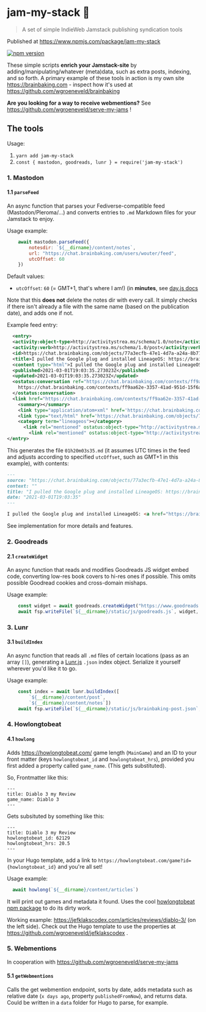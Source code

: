 # jam-my-stack 🥞

> A set of simple IndieWeb Jamstack publishing syndication tools

Published at https://www.npmjs.com/package/jam-my-stack

[![npm version](https://badge.fury.io/js/jam-my-stack.svg)](https://badge.fury.io/js/jam-my-stack)

These simple scripts **enrich your Jamstack-site** by adding/manipulating/whatever (meta)data, such as extra posts, indexing, and so forth. A primary example of these tools in action is my own site https://brainbaking.com - inspect how it's used at https://github.com/wgroeneveld/brainbaking 

**Are you looking for a way to receive webmentions?** See https://github.com/wgroeneveld/serve-my-jams !

## The tools

Usage: 

1. `yarn add jam-my-stack`
2. `const { mastodon, goodreads, lunr } = require('jam-my-stack')`

### 1. Mastodon

#### 1.1 `parseFeed`

An async function that parses your Fediverse-compatible feed (Mastodon/Pleroma/...) and converts entries to `.md` Markdown files for your Jamstack to enjoy. 

Usage example:

```js
    await mastodon.parseFeed({
        notesdir: `${__dirname}/content/notes`,
        url: "https://chat.brainbaking.com/users/wouter/feed",
        utcOffset: 60
    })
```

Default values: 

- `utcOffset`: `60` (= GMT+1, that's where I am!) (in **minutes**, see [day.js docs](https://day.js.org/docs/en/manipulate/utc-offset)

Note that this **does not** delete the notes dir with every call. It simply checks if there isn't already a file with the same name (based on the publication date), and adds one if not. 

Example feed entry:

```xml
  <entry>
  <activity:object-type>http://activitystrea.ms/schema/1.0/note</activity:object-type>
  <activity:verb>http://activitystrea.ms/schema/1.0/post</activity:verb>
  <id>https://chat.brainbaking.com/objects/77a3ecfb-47e1-4d7a-a24a-8b779d80a8ac</id>
  <title>I pulled the Google plug and installed LineageOS: https://brainbaking.com/post/2021/03/getting-ri...</title>
  <content type="html">I pulled the Google plug and installed LineageOS: &lt;a href=&quot;https://brainbaking.com/post/2021/03/getting-rid-of-tracking-using-lineageos/&quot; rel=&quot;ugc&quot;&gt;https://brainbaking.com/post/2021/03/getting-rid-of-tracking-using-lineageos/&lt;/a&gt; Very impressed so far! Also rely on my own CalDAV server to replace GCalendar. Any others here running &lt;a class=&quot;hashtag&quot; data-tag=&quot;lineageos&quot; href=&quot;https://chat.brainbaking.com/tag/lineageos&quot; rel=&quot;tag ugc&quot;&gt;#lineageos&lt;/a&gt; for privacy reasons?</content>
  <published>2021-03-01T19:03:35.273023Z</published>
  <updated>2021-03-01T19:03:35.273023Z</updated>
  <ostatus:conversation ref="https://chat.brainbaking.com/contexts/ff9aa62e-3357-41ad-951d-15f6ad506424">
    https://chat.brainbaking.com/contexts/ff9aa62e-3357-41ad-951d-15f6ad506424
  </ostatus:conversation>
  <link href="https://chat.brainbaking.com/contexts/ff9aa62e-3357-41ad-951d-15f6ad506424" rel="ostatus:conversation"/>
    <summary></summary>
    <link type="application/atom+xml" href='https://chat.brainbaking.com/objects/77a3ecfb-47e1-4d7a-a24a-8b779d80a8ac' rel="self"/>
    <link type="text/html" href='https://chat.brainbaking.com/objects/77a3ecfb-47e1-4d7a-a24a-8b779d80a8ac' rel="alternate"/>
    <category term="lineageos"></category>
      <link rel="mentioned" ostatus:object-type="http://activitystrea.ms/schema/1.0/collection" href="http://activityschema.org/collection/public"/>
        <link rel="mentioned" ostatus:object-type="http://activitystrea.ms/schema/1.0/person" href="https://chat.brainbaking.com/users/wouter"/>
</entry>
```

This generates the file `01h20m03s35.md` (it assumes UTC times in the feed and adjusts according to specified `utcOffset`, such as GMT+1 in this example), with contents:

```md
---
source: "https://chat.brainbaking.com/objects/77a3ecfb-47e1-4d7a-a24a-8b779d80a8ac"
context: ""
title: "I pulled the Google plug and installed LineageOS: https://brainbaking.com/post/2021/03/getting-ri..."
date: "2021-03-01T19:03:35"
---

I pulled the Google plug and installed LineageOS: <a href="https://brainbaking.com/post/2021/03/getting-rid-of-tracking-using-lineageos/" rel="ugc">https://brainbaking.com/post/2021/03/getting-rid-of-tracking-using-lineageos/</a> Very impressed so far! Also rely on my own CalDAV server to replace GCalendar. Any others here running <a class="hashtag" data-tag="lineageos" href="https://chat.brainbaking.com/tag/lineageos" rel="tag ugc">#lineageos</a> for privacy reasons?
```

See implementation for more details and features. 

### 2. Goodreads

#### 2.1 `createWidget`

An async function that reads and modifies Goodreads JS widget embed code, converting low-res book covers to hi-res ones if possible. This omits possible Goodread cookies and cross-domain mishaps. 

Usage example:

```js
    const widget = await goodreads.createWidget("https://www.goodreads.com/review/grid_widget/5451893.Wouter's%20bookshelf:%20read?cover_size=medium&hide_link=&hide_title=&num_books=12&order=d&shelf=read&sort=date_added&widget_id=1496758344")
    await fsp.writeFile(`${__dirname}/static/js/goodreads.js`, widget, 'utf-8')
```

### 3. Lunr

#### 3.1 `buildIndex`

An async function that reads all `.md` files of certain locations (pass as an array `[]`), generating a [Lunr.js](https://lunrjs.com/) `.json` index object. Serialize it yourself wherever you'd like it to go.

Usage example:

```js
    const index = await lunr.buildIndex([
        `${__dirname}/content/post`,
        `${__dirname}/content/notes`])
    await fsp.writeFile(`${__dirname}/static/js/brainbaking-post.json`, JSON.stringify(index), 'utf-8')
```

### 4. Howlongtobeat

#### 4.1 `howlong`

Adds https://howlongtobeat.com/ game length (`MainGame`) and an ID to your front matter (keys `howlongtobeat_id` and `howlongtobeat_hrs`), provided you first added a property called `game_name`. (This gets substituted).

So, Frontmatter like this:

```
---
title: Diablo 3 my Review
game_name: Diablo 3
---
```

Gets subsituted by something like this:

```
---
title: Diablo 3 my Review
howlongtobeat_id: 62129
howlongtobeat_hrs: 20.5
---
```

In your Hugo template, add a link to `https://howlongtobeat.com/game?id={howlongtobeat_id}` and you're all set!

Usage example:

```js
  await howlong(`${__dirname}/content/articles`)
```

It will print out games and metadata it found. Uses the cool [howlongtobeat npm package](https://www.npmjs.com/package/howlongtobeat) to do its dirty work. 

Working example: https://jefklakscodex.com/articles/reviews/diablo-3/ (on the left side). Check out the Hugo template to use the properties at https://github.com/wgroeneveld/jefklakscodex .

### 5. Webmentions

In cooperation with https://github.com/wgroeneveld/serve-my-jams

#### 5.1 `getWebmentions`

Calls the get webmention endpoint, sorts by date, adds metadata such as relative date (`x days ago`, property `publishedFromNow`), and returns data. Could be written in a `data` folder for Hugo to parse, for example. 
